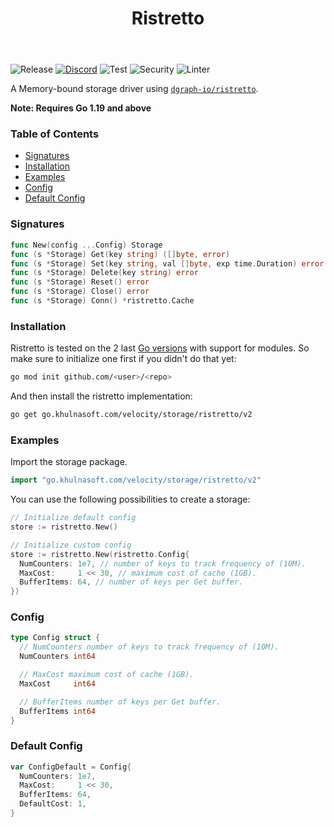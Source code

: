 ﻿---
id: ristretto
title: Ristretto
---

![Release](https://img.shields.io/github/v/tag/khulnasoft/storage?filter=ristretto*)
[![Discord](https://img.shields.io/discord/704680098577514527?style=flat&label=%F0%9F%92%AC%20discord&color=00ACD7)](https://khulnasoft.com/discord)
![Test](https://img.shields.io/github/actions/workflow/status/khulnasoft/storage/test-ristretto.yml?label=Tests)
![Security](https://img.shields.io/github/actions/workflow/status/khulnasoft/storage/gosec.yml?label=Security)
![Linter](https://img.shields.io/github/actions/workflow/status/khulnasoft/storage/linter.yml?label=Linter)

A Memory-bound storage driver using [`dgraph-io/ristretto`](https://github.com/dgraph-io/ristretto).

**Note: Requires Go 1.19 and above**

### Table of Contents
- [Signatures](#signatures)
- [Installation](#installation)
- [Examples](#examples)
- [Config](#config)
- [Default Config](#default-config)


### Signatures
```go
func New(config ...Config) Storage
func (s *Storage) Get(key string) ([]byte, error)
func (s *Storage) Set(key string, val []byte, exp time.Duration) error
func (s *Storage) Delete(key string) error
func (s *Storage) Reset() error
func (s *Storage) Close() error
func (s *Storage) Conn() *ristretto.Cache
```

### Installation
Ristretto is tested on the 2 last [Go versions](https://golang.org/dl/) with support for modules. So make sure to initialize one first if you didn't do that yet:
```bash
go mod init github.com/<user>/<repo>
```
And then install the ristretto implementation:
```bash
go get go.khulnasoft.com/velocity/storage/ristretto/v2
```

### Examples
Import the storage package.
```go
import "go.khulnasoft.com/velocity/storage/ristretto/v2"
```

You can use the following possibilities to create a storage:
```go
// Initialize default config
store := ristretto.New()

// Initialize custom config
store := ristretto.New(ristretto.Config{
  NumCounters: 1e7, // number of keys to track frequency of (10M).
  MaxCost:     1 << 30, // maximum cost of cache (1GB).
  BufferItems: 64, // number of keys per Get buffer.
})
```

### Config
```go
type Config struct {
  // NumCounters number of keys to track frequency of (10M).
  NumCounters int64

  // MaxCost maximum cost of cache (1GB).
  MaxCost     int64

  // BufferItems number of keys per Get buffer.
  BufferItems int64
}
```

### Default Config
```go
var ConfigDefault = Config{
  NumCounters: 1e7,
  MaxCost:     1 << 30,
  BufferItems: 64,
  DefaultCost: 1,
}
```
